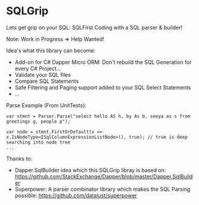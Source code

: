 # SQLGrip
Lets get grip on your SQL: SQLFirst Coding with a SQL parser & builder!

Note: Work in Progress => Help Wanted!

Idea's what this library can become:
- Add-on for C# Dapper Micro ORM: Don't rebuild the SQL Generation for every C# Project...
- Validate your SQL files
- Compare SQL Statements
- Safe Filtering and Paging support added to your SQL Select Statements
- ...

Parse Example (From UnitTests):

    var stmnt = Parser.Parse("select hello AS h, by As b, seeya as s from greetings g, people p");
    
    var node = stmnt.FirstOrDefault(x => x.IsNodeType<ISqlColumnExpressionListNode>(), true); // true is deep searching into node tree
    ...

Thanks to:
- Dapper.SqlBuilder idea which this SQLGrip libray is based on: https://github.com/StackExchange/Dapper/blob/master/Dapper.SqlBuilder
- Superpower: A parser combinator library which makes the SQL Parsing possible: https://github.com/datalust/superpower


